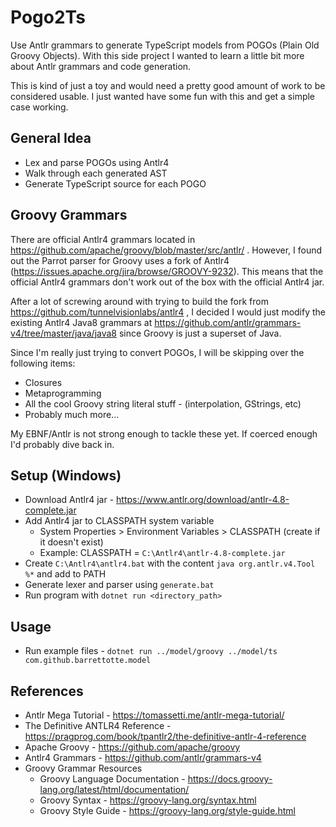 # Pogo2Ts

Use Antlr grammars to generate TypeScript models from POGOs (Plain Old Groovy Objects).
With this side project I wanted to learn a little bit more about Antlr grammars and code generation.


This is kind of just a toy and would need a pretty good amount of work to be considered usable.
I just wanted have some fun with this and get a simple case working.


## General Idea
* Lex and parse POGOs using Antlr4
* Walk through each generated AST
* Generate TypeScript source for each POGO


## Groovy Grammars
There are official Antlr4 grammars located in https://github.com/apache/groovy/blob/master/src/antlr/ .
However, I found out the Parrot parser for Groovy uses a fork of Antlr4 (https://issues.apache.org/jira/browse/GROOVY-9232).
This means that the official Antlr4 grammars don't work out of the box with the official Antlr4 jar.


After a lot of screwing around with trying to build the fork from https://github.com/tunnelvisionlabs/antlr4 ,
I decided I would just modify the existing Antlr4 Java8 grammars at https://github.com/antlr/grammars-v4/tree/master/java/java8 since Groovy is just a superset of Java. 


Since I'm really just trying to convert POGOs, I will be skipping over the following items:
* Closures
* Metaprogramming
* All the cool Groovy string literal stuff - (interpolation, GStrings, etc)
* Probably much more...

My EBNF/Antlr is not strong enough to tackle these yet. If coerced enough I'd probably dive back in.


## Setup (Windows)
* Download Antlr4 jar - https://www.antlr.org/download/antlr-4.8-complete.jar
* Add Antlr4 jar to CLASSPATH system variable
  * System Properties > Environment Variables > CLASSPATH  (create if it doesn't exist)
  * Example: CLASSPATH = ```C:\Antlr4\antlr-4.8-complete.jar```
* Create ```C:\Antlr4\antlr4.bat``` with the content ```java org.antlr.v4.Tool %*``` and add to PATH
* Generate lexer and parser using ```generate.bat```
* Run program with ```dotnet run <directory_path>```


## Usage
* Run example files - ```dotnet run ../model/groovy ../model/ts com.github.barrettotte.model```


## References
* Antlr Mega Tutorial - https://tomassetti.me/antlr-mega-tutorial/
* The Definitive ANTLR4 Reference - https://pragprog.com/book/tpantlr2/the-definitive-antlr-4-reference
* Apache Groovy - https://github.com/apache/groovy
* Antlr4 Grammars - https://github.com/antlr/grammars-v4
* Groovy Grammar Resources
  * Groovy Language Documentation - https://docs.groovy-lang.org/latest/html/documentation/
  * Groovy Syntax - https://groovy-lang.org/syntax.html
  * Groovy Style Guide - https://groovy-lang.org/style-guide.html
